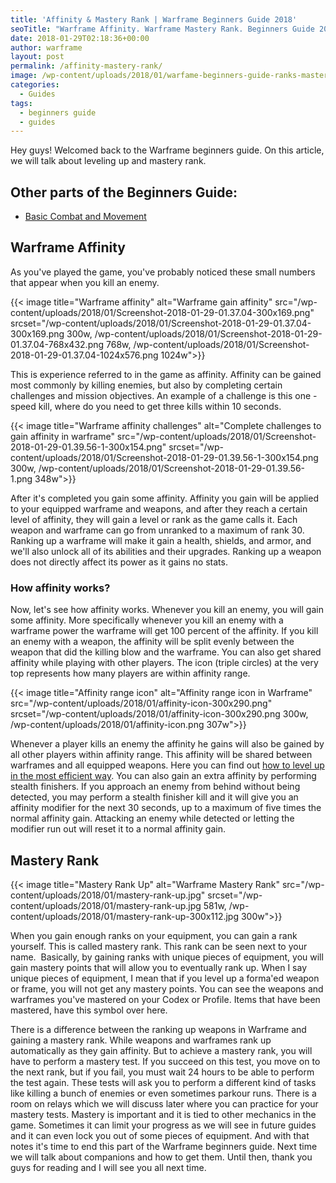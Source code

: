 ```yaml
---
title: 'Affinity & Mastery Rank | Warframe Beginners Guide 2018'
seoTitle: "Warframe Affinity. Warframe Mastery Rank. Beginners Guide 2018"
date: 2018-01-29T02:18:36+00:00
author: warframe
layout: post
permalink: /affinity-mastery-rank/
image: /wp-content/uploads/2018/01/warfame-beginners-guide-ranks-mastery.jpg
categories:
  - Guides
tags:
  - beginners guide
  - guides
---
```

Hey guys! Welcomed back to the Warframe beginners guide. On this article, we will talk about leveling up and mastery rank.<!--more-->

## Other parts of the Beginners Guide:

  * [Basic Combat and Movement](/warframe-beginners-guide-combat-and-movement/)

## Warframe Affinity

As you've played the game, you've probably noticed these small numbers that appear when you kill an enemy.
  
{{< image title="Warframe affinity" alt="Warframe gain affinity" src="/wp-content/uploads/2018/01/Screenshot-2018-01-29-01.37.04-300x169.png" srcset="/wp-content/uploads/2018/01/Screenshot-2018-01-29-01.37.04-300x169.png 300w, /wp-content/uploads/2018/01/Screenshot-2018-01-29-01.37.04-768x432.png 768w, /wp-content/uploads/2018/01/Screenshot-2018-01-29-01.37.04-1024x576.png 1024w">}}
  
This is experience referred to in the game as affinity. Affinity can be gained most commonly by killing enemies, but also by completing certain challenges and mission objectives. An example of a challenge is this one - speed kill, where do you need to get three kills within 10 seconds.

{{< image title="Warframe affinity challenges" alt="Complete challenges to gain affinity in warframe" src="/wp-content/uploads/2018/01/Screenshot-2018-01-29-01.39.56-1-300x154.png" srcset="/wp-content/uploads/2018/01/Screenshot-2018-01-29-01.39.56-1-300x154.png 300w, /wp-content/uploads/2018/01/Screenshot-2018-01-29-01.39.56-1.png 348w">}}

After it's completed you gain some affinity. Affinity you gain will be applied to your equipped warframe and weapons, and after they reach a certain level of affinity, they will gain a level or rank as the game calls it. Each weapon and warframe can go from unranked to a maximum of rank 30. Ranking up a warframe will make it gain a health, shields, and armor, and we'll also unlock all of its abilities and their upgrades. Ranking up a weapon does not directly affect its power as it gains no stats.

### How affinity works?

Now, let's see how affinity works. Whenever you kill an enemy, you will gain some affinity. More specifically whenever you kill an enemy with a warframe power the warframe will get 100 percent of the affinity. If you kill an enemy with a weapon, the affinity will be split evenly between the weapon that did the killing blow and the warframe. You can also get shared affinity while playing with other players. The icon (triple circles) at the very top represents how many players are within affinity range.

{{< image title="Affinity range icon" alt="Affinity range icon in Warframe" src="/wp-content/uploads/2018/01/affinity-icon-300x290.png" srcset="/wp-content/uploads/2018/01/affinity-icon-300x290.png 300w, /wp-content/uploads/2018/01/affinity-icon.png 307w">}}

Whenever a player kills an enemy the affinity he gains will also be gained by all other players within affinity range. This affinity will be shared between warframes and all equipped weapons. Here you can find out [how to level up in the most efficient way](/affinity-how-level-up/). You can also gain an extra affinity by performing stealth finishers. If you approach an enemy from behind without being detected, you may perform a stealth finisher kill and it will give you an affinity modifier for the next 30 seconds, up to a maximum of five times the normal affinity gain. Attacking an enemy while detected or letting the modifier run out will reset it to a normal affinity gain.

## Mastery Rank

{{< image title="Mastery Rank Up" alt="Warframe Mastery Rank" src="/wp-content/uploads/2018/01/mastery-rank-up.jpg" srcset="/wp-content/uploads/2018/01/mastery-rank-up.jpg 581w, /wp-content/uploads/2018/01/mastery-rank-up-300x112.jpg 300w">}}

When you gain enough ranks on your equipment, you can gain a rank yourself. This is called mastery rank. This rank can be seen next to your name.  Basically, by gaining ranks with unique pieces of equipment, you will gain mastery points that will allow you to eventually rank up. When I say unique pieces of equipment, I mean that if you level up a forma'ed weapon or frame, you will not get any mastery points. You can see the weapons and warframes you've mastered on your Codex or Profile. Items that have been mastered, have this symbol over here.

There is a difference between the ranking up weapons in Warframe and gaining a mastery rank. While weapons and warframes rank up automatically as they gain affinity. But to achieve a mastery rank, you will have to perform a mastery test. If you succeed on this test, you move on to the next rank, but if you fail, you must wait 24 hours to be able to perform the test again. These tests will ask you to perform a different kind of tasks like killing a bunch of enemies or even sometimes parkour runs. There is a room on relays which we will discuss later where you can practice for your mastery tests. Mastery is important and it is tied to other mechanics in the game. Sometimes it can limit your progress as we will see in future guides and it can even lock you out of some pieces of equipment. And with that notes it's time to end this part of the Warframe beginners guide. Next time we will talk about companions and how to get them. Until then, thank you guys for reading and I will see you all next time.